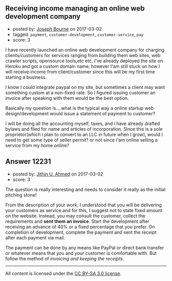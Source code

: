 ## Receiving income managing an online web development company

- posted by: [Joseph Bourne](https://stackexchange.com/users/6876363/joseph-bourne) on 2017-03-02
- tagged: `payment`, `customer-development`, `customer-service`, `pay`
- score: 3

I have recently launched an online web development company for charging clients/customers for services ranging from building them web sites, web crawler scripts, opensource tools,etc etc. I've already deployed the site on Heroku and got a custom domain name; however I'am still stuck on how I will receive income from client/customer since this will be my first time starting a business.

I know I could integrate paypal on my site, but sometimes a client may want something custom at a non-fixed rate. So I figured issuing customer an invoice after speaking with them would be the best option.


Basically my question is....what is the typical way a online startup web design/development would issue a statement of payment to customer? 



I will be doing all the accounting myself, taxes, and i have already drafted bylaws and filed for name and articles of incorporation. Since this is a sole proprietor(which i plan to convert to an LLC in future when I grow), would I need to get some type of seller permit? or not since I'am online selling a service from my home online?


## Answer 12231

- posted by: [Jithin U. Ahmed](https://stackexchange.com/users/3244972/jithin-u-ahmed) on 2017-03-02
- score: 3

The question is really interesting and needs to consider it really as the initial pitching stone!

From the description of your work, I understood that you will be delivering your customers as service and for this, I suggest not to state fixed amount on the website. Instead, you may consult the customer, collect the requirements and **sent them an invoice**. Start the development after receiving an advance of 40% or a fixed percentage that you prefer. On completion of development, complete the payment and sent the receipt after each payment via mail.

The payment can be done by any means like PayPal or direct bank transfer or whatever means that you and your customer is comfortable with. But follow the method of *invoicing and keeping the receipts*.



---

All content is licensed under the [CC BY-SA 3.0 license](https://creativecommons.org/licenses/by-sa/3.0/).
